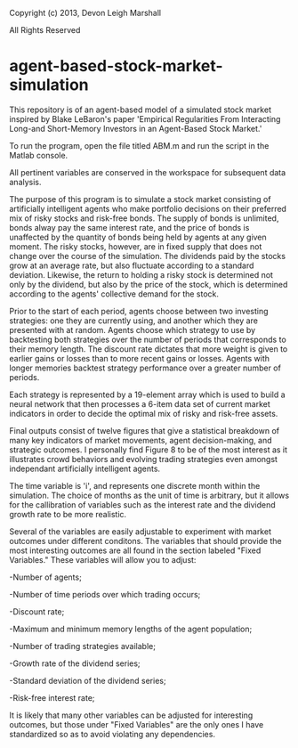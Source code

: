 Copyright (c) 2013, Devon Leigh Marshall

All Rights Reserved

agent-based-stock-market-simulation
===================================

This repository is of an agent-based model of a simulated stock market inspired by Blake LeBaron's paper 'Empirical Regularities From Interacting Long-and Short-Memory Investors in an Agent-Based Stock Market.'

To run the program, open the file titled ABM.m and run the script in the Matlab console.

All pertinent variables are conserved in the workspace for subsequent data analysis.

The purpose of this program is to simulate a stock market consisting of artificially intelligent agents who make portfolio decisions on their preferred mix of risky stocks and risk-free bonds. The supply of bonds is unlimited, bonds alway pay the same interest rate, and the price of bonds is unaffected by the quantity of bonds being held by agents at any given moment. The risky stocks, however, are in fixed supply that does not change over the course of the simulation. The dividends paid by the stocks grow at an average rate, but also fluctuate according to a standard deviation. Likewise, the return to holding a risky stock is determined not only by the dividend, but also by the price of the stock, which is determined according to the agents' collective demand for the stock. 

Prior to the start of each period, agents choose between two investing strategies: one they are currently using, and another which they are presented with at random. Agents choose which strategy to use by backtesting both strategies over the number of periods that corresponds to their memory length. The discount rate dictates that more weight is given to earlier gains or losses than to more recent gains or losses. Agents with longer memories backtest strategy performance over a greater number of periods. 

Each strategy is represented by a 19-element array which is used to build a neural network that then processes a 6-item data set of current market indicators in order to decide the optimal mix of risky and risk-free assets.

Final outputs consist of twelve figures that give a statistical breakdown of many key indicators of market movements, agent decision-making, and strategic outcomes. I personally find Figure 8 to be of the most interest as it illustrates crowd behaviors and evolving trading strategies even amongst independant artificially intelligent agents.

The time variable is 'i', and represents one discrete month within the simulation. The choice of months as the unit of time is arbitrary, but it allows for the callibration of variables such as the interest rate and the dividend growth rate to be more realistic. 

Several of the variables are easily adjustable to experiment with market outcomes under different conditons. The variables that should provide the most interesting outcomes are all found in the section labeled "Fixed Variables." These variables will allow you to adjust:
  
  -Number of agents;
  
  -Number of time periods over which trading occurs;
  
  -Discount rate;
  
  -Maximum and minimum memory lengths of the agent population;
  
  -Number of trading strategies available;
  
  -Growth rate of the dividend series;
  
  -Standard deviation of the dividend series;
  
  -Risk-free interest rate;
  
It is likely that many other variables can be adjusted for interesting outcomes, but those under "Fixed Variables" are the only ones I have standardized so as to avoid violating any dependencies. 
